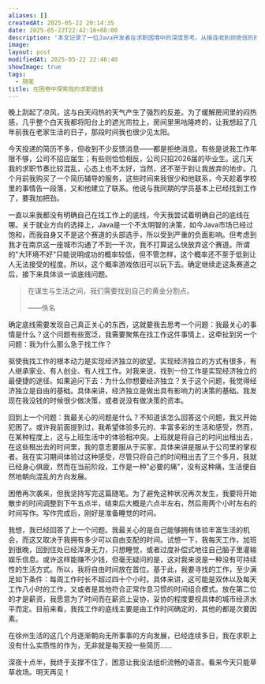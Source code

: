 ```yaml
---
aliases: []
createdAt: 2025-05-22 20:14:35
date: 2025-05-22T22:42:16+08:00
description: '本文记录了一位Java开发者在求职困境中的深度思考。从接连收到拒绝信的挫败，到重新审视工作与自由的关系；从分析Java市场的残酷现状，到最终确立"每周工作不超过40小时"的求职底线。文章真实展现了当代年轻人在生存需求与生活理想间的艰难平衡。'
image: 
layout: post
modifiedAt: 2025-05-22 22:46:40
showImage: true
tags:
  - 随笔
title: 在困倦中探索我的求职底线
---
```


晚上刮起了凉风，这与白天闷热的天气产生了强烈的反差。为了缓解房间里的闷热感，几乎整个白天我都将阳台上的遮光帘拉上，房间里黑咕隆咚的，让我想起了几年前我在老家生活的日子，那段时间我也很少见太阳。

今天投递的简历不多，但收到不少反馈消息——都是拒绝消息。有些是说我工作年限不够，公司不招应届生；有些则恰恰相反，公司只招2026届的毕业生。这几天我的求职节奏比较混乱，心态上也不太好，当然，还不至于到让我放弃的地步。几个月前我购买了一个简历辅导的服务，这些时间来我很少和他联系，今天趁着学校里的事情告一段落，又和他建立了联系。他说与我同期的学员基本上已经找到工作了，要我加把劲。

一直以来我都没有明确自己在找工作上的底线，今天我尝试着明确自己的底线在哪。关于就业方向的选择上，Java是一个不太明智的决策，如今Java市场已经过饱和，而我自身又不是这个赛道的头部选手，所以受到严重的负面影响。但考虑到我才在南京这一座城市沟通了不到一千次，我不打算这么快放弃这个赛道。所谓的"大环境不好"只能说明成功的概率较低，但不管怎样，这个概率还不至于低到让人无法接受的程度。所以，这个概率游戏依旧可以玩下去。确定继续走这条赛道之后，接下来具体谈一谈底线问题。

> 在谋生与生活之间，我们需要找到自己的黄金分割点。
>
>——佚名

确定底线需要发现自己真正关心的东西，这就要我去思考一个问题：我最关心的事情是什么？这个问题有些宽泛，我需要聚焦在找工作这件事情上，这牵扯到另一个问题：我为什么那么急于找工作？

驱使我找工作的根本动力是实现经济独立的欲望。实现经济独立的方式有很多，有人继承家业、有人创业、有人找工作。对我来说，找到一份工作是实现经济独立的最便捷的途径。如果追问下去：为什么你想要经济独立？关于这个问题，我觉得经济独立是自由的基础。具体来讲，经济独立是做出具有影响力的决策的基础。我发现在我没钱的时候很少做决策，或者说没有做决策的资本。

回到上一个问题：我最关心的问题是什么？不知道该怎么回答这个问题，我又开始犯困了。或许我前面提到过，我希望体验多元的、丰富多彩的生活和感受，然而，在某种程度上，这与上班生活中的体验相冲突。上班就是将自己的时间出租出去，在这些租出去的时间里，我的意志要服从于买家，具体来讲是服从于公司里的掌权者。我在实习期间体验过这种感受，尽管只将自己的时间租出去了三个多月，我就已经身心俱疲，然而在当前阶段，工作是一种"必要的痛"，没有这种痛，生活便自然地朝向混乱的方向发展。

困倦再次袭来，但我坚持写完这篇随笔。为了避免这种状况再次发生，我要将开始散步的时间调整到下午五点半，结束后大概是六点半左右，然后用两个小时左右的时间写作。写作完成后，刚好是准备睡觉的时间。

我想，我已经回答了上一个问题。我最关心的是自己能够拥有体验丰富生活的机会，而这又取决于我拥有多少可以自由支配的时间。试想一下，我每天工作，加班到很晚，回到住处已经浑身无力，只想睡觉，或者过度补偿式地往自己脑子里灌输娱乐信息。或许这样能赚不少钱，但毫无疑问的是，这对我来说是一种没有可持续性的生活方式。所以，我将自由时间放在首位。基于此，我要寻找的工作，至少满足如下条件：每周工作时长不超过四十个小时。具体来讲，这可能是双休以及每天工作八小时的工作，又或者是其他符合正常作息习惯的时间组合模式。放在第二位的才是薪资，我愿意为了时间而在薪资上妥协，妥协的程度要视具体的城市经济水平而定。目前来看，我找工作的底线主要是由工作时间确定的，其他的都是次要因素。

在徐州生活的这几个月逐渐朝向无所事事的方向发展，已经连续多日，我在求职上没有什么实质性的作为，无非就是每天投一些简历……

深夜十点半，我终于支撑不住了，困意让我没法组织流畅的语言。看来今天只能草草收场。明天再见！
